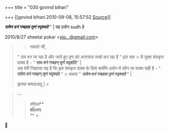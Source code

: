 +++
title = "030 govind bihari"

+++
[[govind bihari	2010-09-08, 15:57:52 [Source](https://groups.google.com/g/bvparishat/c/doVnFJCjbHg)]]



***रामेण वनं गच्छता तृणं स्पृश्यते*** " \| यह प्रयोग sudh हे  
  

2010/8/27 sheetal pokar \<[sjp...@gmail.com]()\>  

> 
> > नमस्ते जी,  
>   
> " राम वन जा रहा है और जाते हुए तृण को अनायास स्पर्श कर रहा है " इस भाव > से युक्त संस्कृत वाक्य है - " **रामः वनं गच्छन् तृणं स्पृशति**" \|  
> अब मेरी जिज्ञासा यह है कि इस संस्कृत वाक्य के लिये कर्मणि-प्रयोग में
> कौन सा वाक्य सही है - " ****रामेण वनं गच्छन् तृणं स्पृश्यते**** " > अथवा " ***रामेण वनं गच्छता तृणं स्पृश्यते*** " \|  
>   
> कृपया समादधातु \| >
> 

> 
> >   
>   
> --  
> > 
> > *शीतल***  
> **શીતલ**  
> ** >
> 
> >   
> > 



